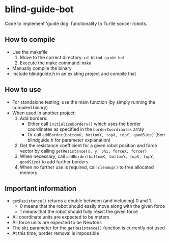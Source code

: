 # blind-guide-bot
Code to implement 'guide dog' functionality to Turtle soccer robots.

## How to compile
- Use the makefile
  1. Move to the correct directory: `cd blind-guide-bot`
  2. Execute the make command: `make`
- Manually compile the binary
- Include blindguide.h in an existing project and compile that

## How to use
- For standalone testing, use the main function (by simply running the compiled binary)
- When used in another project:
  1. Add borders:
     - Either call `initializeBorders()` which uses the border coordinates as specified in the `borderCoordinates` array
     - Or call `addBorder(bottomX, bottomY, topX, topY, goodSide)` (See blindguide.h for parameter explanation)
  2. Get the resistance coefficient for a given robot position and force vector by calling `getResistance(x, y, phi, forceX, forceY)`
  3. When necessary, call `addBorder(bottomX, bottomY, topX, topY, goodSize)` to add further borders.
  4. When no further use is required, call `cleanup()` to free allocated memory

## Important information
- `getResistance()` returns a double between (and including) 0 and 1.
  - 0 means that the robot should easily move along with the given force
  - 1 means that the robot should fully resist the given force
- All coordinate units are expected to be meters
- All force units are expected to be Newtons
- The `phi` parameter for the `getResistance()` function is currently not used
- At this time, border removal is impossible
